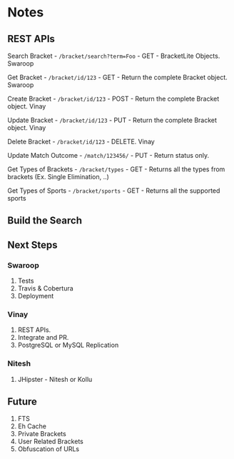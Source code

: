 # Notes

## REST APIs
Search Bracket - `/bracket/search?term=Foo` - GET - BracketLite Objects. Swaroop

Get Bracket    - `/bracket/id/123` - GET - Return the complete Bracket object. Swaroop

Create Bracket - `/bracket/id/123` - POST - Return the complete Bracket object. Vinay

Update Bracket - `/bracket/id/123` - PUT - Return the complete Bracket object. Vinay

Delete Bracket - `/bracket/id/123` - DELETE. Vinay

Update Match Outcome - `/match/123456/` - PUT - Return status only. 

Get Types of Brackets - `/bracket/types` - GET - Returns all the types from brackets (Ex. Single Elimination, ..)

Get Types of Sports - `/bracket/sports` - GET - Returns all the supported sports


## Build the Search

## Next Steps
### Swaroop
1. Tests
2. Travis & Cobertura
3. Deployment

### Vinay
1. REST APIs.
2. Integrate and PR.
3. PostgreSQL or MySQL Replication

### Nitesh
1. JHipster - Nitesh or Kollu

## Future
1. FTS
2. Eh Cache
3. Private Brackets
4. User Related Brackets
5. Obfuscation of URLs
